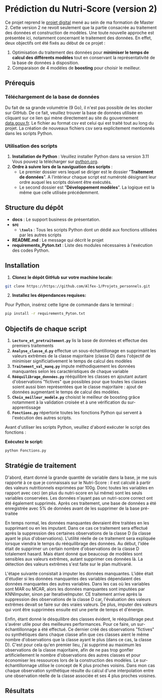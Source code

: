 # Prédiction du Nutri-Score (version 2)

Ce  projet reprend le [projet digital](https://github.com/Alfex-1/Projet_digital) mené au sein de ma formation de Master 2.
Cette version 2 ne revoit seulement que la partie consacrée au traitement des données et construction de modèles. Une toute nouvelle approche est présentée ici, notamment concernant le traitement des données.
En effet, deux objectifs ont été fixés au début de ce projet :
 1. Optimisation du traitement des données pour **minimiser le temps de calcul des différents modèles** tout en conservant la représentativité de la base de données à disposition.
 2. Comparaison de 4 modèles de **boosting** pour choisir le meilleur.

## Prérequis

### Téléchargement de la base de données

Du fait de sa grande volumétrie (9 Go), il n'est pas possible de les stocker sur GitHub. De ce fait, veuillez trouver la base de données utilisée en cliquant sur ce lien qui mène directement au site du gouvernement [data.gouv.fr](https://www.data.gouv.fr/fr/datasets/open-food-facts-produits-alimentaires-ingredients-nutrition-labels/). Le fichier au format csv est celui qui est traité tout au long du projet. La création de nouveaux fichiers csv sera explicitement mentionnés dans les scripts Python.

### Utilisation des scripts

1. **Installation de Python** : Veuillez installer Python dans sa version 3.11 Vous pouvez la télécharger  sur [python.org](https://www.python.org/).
2. **Ordre à suivre lors de la naviguation des scripts** :
    - Le premier dossier vers lequel se diriger est le dossier "**Traitement de données**". A l'intérieur chaque script est numéroté désignant leur ordre auquel les scripts doivent être exécutés.
    - Le second dossier est "**Développement modèles**". La logique est la même que celle utilisée précédemment.
   
## Structure du dépôt 

- __docs__ : Le support business de présentation.      
- __src__      
    - **`\tools`** : Tous les scripts Python dont un dédié aux fonctions utilisées par les autres scripts       
- __README.md__ : Le message qui décrit le projet         
- __requirements_Pyton.txt__ : Liste des modules nécessaires à l'exécution des codes Python.      

## Installation

1. **Clonez le dépôt GitHub sur votre machine locale:** 
```bash
git clone https://https://github.com/Alfex-1/Projets_personnels.git
```

2. **Installez les dépendances requises:**

Pour Python, insérez cette ligne de commande dans le terminal :
```bash
pip install -r requirements_Pyton.txt
```


## Objectifs de chaque script

1. **`Lecture_et_pretraitement.py`** lis la base de données et effectue des premiers traitements
2. **`Analyse_classe_d.py`** effectue un sous-échantillonage en supprimant les valeurs extrêmes de la classe majoritaire (classe D) dans l'objectif de minimiser significiativement le temps de calcul des modèles
3. **`Traitement_val_manq.py`** impute méthodiquement les données manquantes selon les caractéristiques de chaque variable
4. **`Rééquilibrage_données.py`** rééquilibre les classes en ajoutant autant d'observations "fictives" que possibles pour que toutes les classes soient aussi bien représentées que le classe majoritaire : ajout de données augmentant le temps de calcul des modèles.
5. **`Choix_meilleur_modèle.py`** choisist le meilleur de boosting grâce notamment à la validation croisée et à une vérification du sur-apprentissage
6. **`Fonctions.py`** répertorie toutes les fonctions Python qui servent à l'exécution des autres scripts.

Avant d'utiliser les scripts Python, veuillez d'abord exécuter le script des fonctions :

**Exécutez le script:** 
```bash
python Fonctions.py  
```

## Stratégie de traitement

D'abord, étant donné la grande quantité de variable dans la base, je me suis rapporté à ce que je connaissais sur le Nutri-Score : il est calculé à partir des valeurs nutritionnels exprimées par 100g. Donc toutes les variables en rapport avec ceci (en plus du nutri-score en lui même) sont les seuls variables conservées.
Les données n'ayant pas un nutri-score correct ont été également supprimés.
Après ces traitement, une base de données a été enregistrée avec 5% de données avant de les supprimer de la base pré-traitée

En temps normal, les données manquantes devraient être traitées en les supprimant ou en les imputant. Dans ce cas ce traitement sera effectué après la suppression des certaines observations de la classe D (la classe ayant le plus d'observations). L'utilité réelle de ce traitement sera expliquée lorsque viendra le temps du rééquilibrage des données. Au début, l'idée était de supprimer un certain nombre d'observations de la classe D totalement hasard. Mais étant donné que beaucoup de modèles sont sensibles aux valeurs extrêmes, autant supprimer ces données là. La détection des valeurs extrêmes s'est faite sur le plan multivarié.

L'étape suivante consistait à imputer les données manquantes. L'idée était d'étudier si les données manquantes des variables dépendaient des données manquantes des autres variables. Dans les cas où les variables sont MAR ou MCAR, alors les données manquantes sont imputées par KNNImputer, sinon par IterativeImputer. CE traitement arrive après la suppression des observations de la classe D car, l'évaluation des valeurs extrêmes devait se faire sur des vraies valeurs. De plus, imputer des valeurs qui vont être supprimées ensuite est une perte de temps et d'énergie.

Enfin, étant donné le désquilibre des classes évident, le rééquilibrage peut s'avérer utile pour des meilleures performances. Pour ce faire, un sur-échantillonnage a été effectué. Ce dernier créé des observations "fictives" ou synthétiques dans chaque classe afin que ces classes aient le même nombre d'observations que la classe ayant le plus (dans ce cas, la classe D). C'est pour cela qu'en premier lieu, j'ai supprimé au maximum les observations de la classe majoritaire, afin de ne pas trop gonfler artificiellement le nombre d'observations des autres classes et pour économiser les ressources lors de la construction des modèles. Le sur-échantillonnage utilise le concept de K plus proches voisins. Dans mon cas chaque observation synthétique résulte du calcul d'une interpolation entre une observation réelle de la classe associée et ses 4 plus proches voisines.

## Résultats